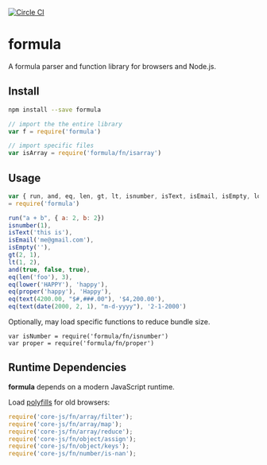 [![Circle CI](https://circleci.com/gh/formula/formula.svg?style=svg)](https://circleci.com/gh/formula/formula)

# formula

A formula parser and function library for browsers and Node.js.

## Install

```sh
npm install --save formula
```

```js
// import the the entire library
var f = require('formula')

// import specific files
var isArray = require('formula/fn/isarray')
```

## Usage

```js
var { run, and, eq, len, gt, lt, isnumber, isText, isEmail, isEmpty, lower, proper, text, date}
= require('formula')

run("a + b", { a: 2, b: 2})
isnumber(1),
isText('this is'),
isEmail('me@gmail.com'),
isEmpty(''),
gt(2, 1),
lt(1, 2),
and(true, false, true),
eq(len('foo'), 3),
eq(lower('HAPPY'), 'happy'),
eq(proper('happy'), 'Happy'),
eq(text(4200.00, "$#,###.00"), '$4,200.00'),
eq(text(date(2000, 2, 1), "m-d-yyyy"), '2-1-2000')
```

Optionally, may load specific functions to reduce bundle size.

```
var isNumber = require('formula/fn/isnumber')
var proper = require('formula/fn/proper')
```


## Runtime Dependencies

**formula** depends on a modern JavaScript runtime.

Load [polyfills](https://github.com/zloirock/core-js#commonjs) for old browsers:

```js
require('core-js/fn/array/filter');
require('core-js/fn/array/map');
require('core-js/fn/array/reduce');
require('core-js/fn/object/assign');
require('core-js/fn/object/keys');
require('core-js/fn/number/is-nan');
```
